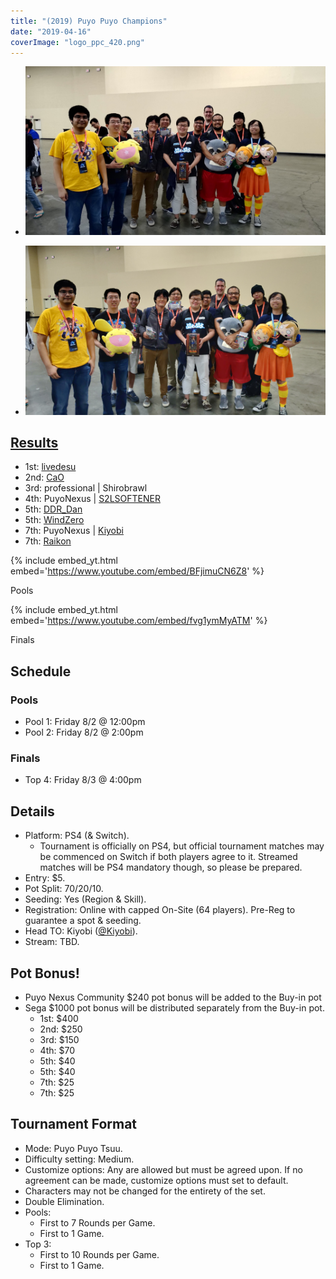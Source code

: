 ```yaml
---
title: "(2019) Puyo Puyo Champions"
date: "2019-04-16"
coverImage: "logo_ppc_420.png"
---
```


- ![](/uploads/puyo2.jpg)
    
- ![](/uploads/puyo1-1.jpg)
    

## [Results](https://smash.gg/tournament/animevo-2019/events/puyo-puyo-champions/overview)

- 1st: [livedesu](@livedesu)
- 2nd: [CaO](@CaOM56)
- 3rd: professional \| Shirobrawl
- 4th: PuyoNexus \| [S2LSOFTENER](@s2lsoftener)
- 5th: [DDR\_Dan](@Regenned)
- 5th: [WindZero](@windzero7)
- 7th: PuyoNexus \| [Kiyobi](@Kiyobi)
- 7th: [Raikon](@RaikonShurtugal)

{% include embed_yt.html embed='https://www.youtube.com/embed/BFjimuCN6Z8' %}

Pools

{% include embed_yt.html embed='https://www.youtube.com/embed/fvg1ymMyATM' %}

Finals

## Schedule

### Pools

- Pool 1: Friday 8/2 @ 12:00pm
- Pool 2: Friday 8/2 @ 2:00pm

### Finals

- Top 4: Friday 8/3 @ 4:00pm

## Details

- Platform: PS4 (& Switch).
    - Tournament is officially on PS4, but official tournament matches may be commenced on Switch if both players agree to it. Streamed matches will be PS4 mandatory though, so please be prepared.
- Entry: $5.
- Pot Split: 70/20/10.
- Seeding: Yes (Region & Skill).
- Registration: Online with capped On-Site (64 players). Pre-Reg to guarantee a spot & seeding.
- Head TO: Kiyobi ([@Kiyobi](https://twitter.com/Kiyobi)).
- Stream: TBD.

## Pot Bonus!

- Puyo Nexus Community $240 pot bonus will be added to the Buy-in pot
- Sega $1000 pot bonus will be distributed separately from the Buy-in pot.
    - 1st: $400
    - 2nd: $250
    - 3rd: $150
    - 4th: $70
    - 5th: $40
    - 5th: $40
    - 7th: $25
    - 7th: $25

## Tournament Format

- Mode: Puyo Puyo Tsuu.
- Difficulty setting: Medium.
- Customize options: Any are allowed but must be agreed upon. If no agreement can be made, customize options must set to default.
- Characters may not be changed for the entirety of the set.
- Double Elimination.
- Pools:
    - First to 7 Rounds per Game.
    - First to 1 Game.
- Top 3:
    - First to 10 Rounds per Game.
    - First to 1 Game.
